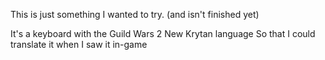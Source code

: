 This is just something I wanted to try. (and isn't finished yet)

It's a keyboard with the Guild Wars 2 New Krytan language So that I could translate it when I saw it in-game